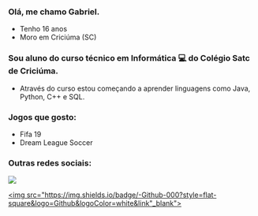 ### Olá, me chamo Gabriel.

- Tenho 16 anos
- Moro em Criciúma (SC)

### Sou aluno do curso técnico em Informática 💻 do Colégio Satc de Criciúma.
- Através do curso estou começando a aprender linguagens como Java, Python, C++ e SQL.


### Jogos que gosto:
- Fifa 19
- Dream League Soccer


### Outras redes sociais:

<div>
<a href="https://www.youtube.com/channel/UCtVMM4SALuLfQHSH5122ysg" target="_blank"><img src="https://img.shields.io/badge/YouTube-FF0000?style=for-the-badge&logo=youtube&logoColor=white" target="_blank"></a>
 
<a href="https://github.com/GabrielMensor" target="_blank"><img src="https://img.shields.io/badge/-Github-000?style=flat-square&logo=Github&logoColor=white&link"_blank"></a>
